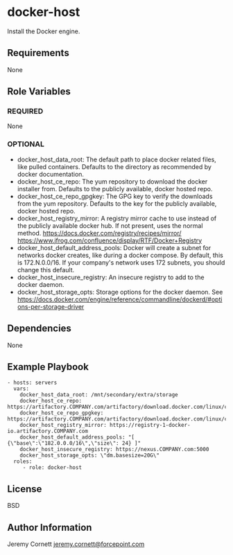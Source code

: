# docker-host

Install the Docker engine.

## Requirements

None

## Role Variables

### REQUIRED

None

### OPTIONAL

* docker_host_data_root: The default path to place docker related files, like pulled containers.
  Defaults to the directory as recommended by docker documentation.
* docker_host_ce_repo: The yum repository to download the docker installer from. 
  Defaults to the publicly available, docker hosted repo.
* docker_host_ce_repo_gpgkey: The GPG key to verify the downloads from the yum repository. 
  Defaults to the key for the publicly available, docker hosted repo.
* docker_host_registry_mirror: A registry mirror cache to use instead of the publicly available docker hub.
  If not present, uses the normal method. https://docs.docker.com/registry/recipes/mirror/
  https://www.jfrog.com/confluence/display/RTF/Docker+Registry
* docker_host_default_address_pools: Docker will create a subnet for networks docker creates, like during
  a docker compose. By default, this is 172.N.0.0/16. If your company's network uses 172 subnets, 
  you should change this default.
* docker_host_insecure_registry: An insecure registry to add to the docker daemon.
* docker_host_storage_opts: Storage options for the docker daemon. See https://docs.docker.com/engine/reference/commandline/dockerd/#options-per-storage-driver

## Dependencies

None

## Example Playbook

    - hosts: servers
      vars:
        docker_host_data_root: /mnt/secondary/extra/storage
        docker_host_ce_repo: https://artifactory.COMPANY.com/artifactory/download.docker.com/linux/centos/7/$basearch/stable
        docker_host_ce_repo_gpgkey: https://artifactory.COMPANY.com/artifactory/download.docker.com/linux/centos/gpg
        docker_host_registry_mirror: https://registry-1-docker-io.artifactory.COMPANY.com
        docker_host_default_address_pools: "[ {\"base\":\"182.0.0.0/16\",\"size\": 24} ]"
        docker_host_insecure_registry: https://nexus.COMPANY.com:5000
        docker_host_storage_opts: \"dm.basesize=20G\"
      roles:
         - role: docker-host

## License

BSD

## Author Information

Jeremy Cornett <jeremy.cornett@forcepoint.com>
